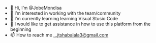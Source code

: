 - 👋 Hi, I’m @JobeMondisa
- 👀 I’m interested in working with the team/community
- 🌱 I’m currently learning learning Visual Stusio Code
- 💞️ I would like to get assistance in how to use this platform from the beginning
- 📫 How to reach me ...jtshabalala3@gmail.com

<!---
JobeMondisa/JobeMondisa is a ✨ special ✨ repository because its `README.md` (this file) appears on your GitHub profile.
You can click the Preview link to take a look at your changes.
--->
